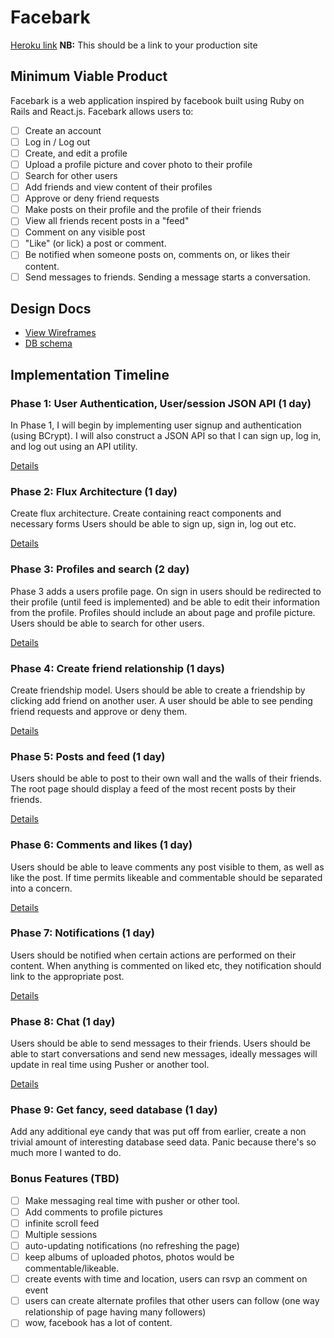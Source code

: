 # Facebark

[Heroku link][heroku] **NB:** This should be a link to your production site

[heroku]: http://www.herokuapp.com

## Minimum Viable Product

Facebark is a web application inspired by facebook built using Ruby on Rails
and React.js. Facebark allows users to:

- [ ] Create an account
- [ ] Log in / Log out
- [ ] Create, and edit a profile
- [ ] Upload a profile picture and cover photo to their profile
- [ ] Search for other users
- [ ] Add friends and view content of their profiles
- [ ] Approve or deny friend requests
- [ ] Make posts on their profile and the profile of their friends
- [ ] View all friends recent posts in a "feed"
- [ ] Comment on any visible post
- [ ] "Like" (or lick) a post or comment.
- [ ] Be notified when someone posts on, comments on, or likes their content.
- [ ] Send messages to friends. Sending a message starts a conversation.

## Design Docs
* [View Wireframes][view]
* [DB schema][schema]

[view]: ./docs/views.md
[schema]: ./docs/schema.md

## Implementation Timeline

### Phase 1: User Authentication, User/session JSON API (1 day)

In Phase 1, I will begin by implementing user signup and authentication (using
BCrypt). I will also construct a JSON API so that I can sign up, log in, and log out using an API utility.

[Details][phase-one]

### Phase 2: Flux Architecture (1 day)

Create flux architecture. Create containing react components and necessary forms Users should be able to sign up, sign in, log out etc.

[Details][phase-two]

### Phase 3: Profiles and search (2 day)

Phase 3 adds a users profile page. On sign in users should be redirected to their profile (until feed is implemented) and be able to edit their information from the profile. Profiles should include an about page and profile picture. Users should be able to search for other users.

[Details][phase-three]

### Phase 4: Create friend relationship (1 days)

Create friendship model. Users should be able to create a friendship by clicking add friend on another user. A user should be able to see pending friend requests and approve or deny them.

[Details][phase-four]

### Phase 5: Posts and feed (1 day)

Users should be able to post to their own wall and the walls of their friends. The root page should display a feed of the most recent posts by their friends.

[Details][phase-five]

### Phase 6: Comments and likes (1 day)

Users should be able to leave comments any post visible to them, as well as like the post. If time permits likeable and commentable should be separated into a concern.

[Details][phase-five]

### Phase 7: Notifications (1 day)

Users should be notified when certain actions are performed on their content. When anything is commented on liked etc, they notification should link to the appropriate post.

[Details][phase-six]

### Phase 8: Chat (1 day)

Users should be able to send messages to their friends. Users should be able to start conversations and send new messages, ideally messages will update in real time using Pusher or another tool.

[Details][phase-seven]

### Phase 9: Get fancy, seed database (1 day)

Add any additional eye candy that was put off from earlier, create a non trivial amount of interesting database seed data. Panic because there's so much more I wanted to do.

### Bonus Features (TBD)
- [ ] Make messaging real time with pusher or other tool.
- [ ] Add comments to profile pictures
- [ ] infinite scroll feed
- [ ] Multiple sessions
- [ ] auto-updating notifications (no refreshing the page)
- [ ] keep albums of uploaded photos, photos would be commentable/likeable.
- [ ] create events with time and location, users can rsvp an comment on event
- [ ] users can create alternate profiles that other users can follow (one way relationship of page having many followers)
- [ ] wow, facebook has a lot of content.

[phase-one]: ./docs/phases/phase1.md
[phase-two]: ./docs/phases/phase2.md
[phase-three]: ./docs/phases/phase3.md
[phase-four]: ./docs/phases/phase4.md
[phase-five]: ./docs/phases/phase5.md
[phase-six]: ./docs/phases/phase6.md
[phase-seven]: ./docs/phases/phase7.md
[phase-seven]: ./docs/phases/phase8.md
